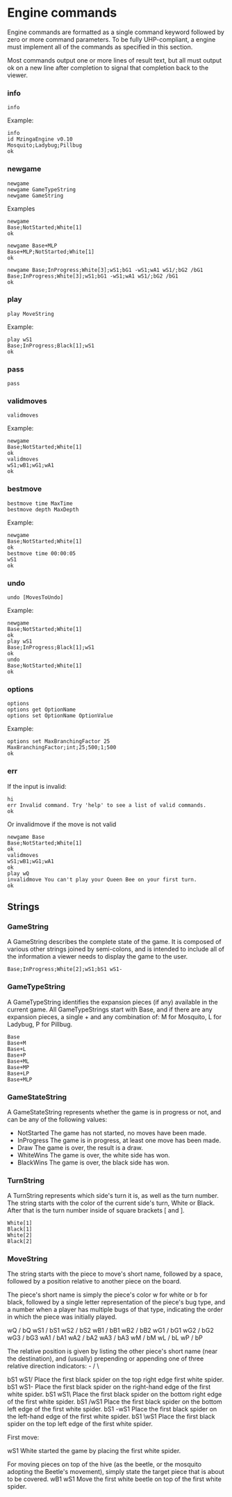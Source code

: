 # Engine commands
Engine commands are formatted as a single command keyword followed by zero or more command parameters. To be fully UHP-compliant, a engine must implement all of the commands as specified in this section.

Most commands output one or more lines of result text, but all must output ok on a new line after completion to signal that completion back to the viewer.

### info

```
info
```

Example:

```
info
id MzingaEngine v0.10
Mosquito;Ladybug;Pillbug
ok
```

### newgame

```
newgame
newgame GameTypeString
newgame GameString
```

Examples

```
newgame
Base;NotStarted;White[1]
ok
```

```
newgame Base+MLP
Base+MLP;NotStarted;White[1]
ok
```

```
newgame Base;InProgress;White[3];wS1;bG1 -wS1;wA1 wS1/;bG2 /bG1
Base;InProgress;White[3];wS1;bG1 -wS1;wA1 wS1/;bG2 /bG1
ok
```

### play

```
play MoveString
```

Example:

```
play wS1
Base;InProgress;Black[1];wS1
ok
```

### pass
```
pass
```

### validmoves
```
validmoves
```

Example:

```
newgame
Base;NotStarted;White[1]
ok
validmoves
wS1;wB1;wG1;wA1
ok
```

### bestmove
```
bestmove time MaxTime
bestmove depth MaxDepth
```

Example:

```
newgame
Base;NotStarted;White[1]
ok
bestmove time 00:00:05
wS1
ok
```

### undo
```
undo [MovesToUndo]
```
 
Example:

```
newgame
Base;NotStarted;White[1]
ok
play wS1
Base;InProgress;Black[1];wS1
ok
undo
Base;NotStarted;White[1]
ok
```

### options

```
options
options get OptionName
options set OptionName OptionValue
```

Example:

```
options set MaxBranchingFactor 25
MaxBranchingFactor;int;25;500;1;500
ok
```

### err
If the input is invalid:

```
hi
err Invalid command. Try 'help' to see a list of valid commands.
ok
```

Or invalidmove if the move is not valid

```
newgame Base
Base;NotStarted;White[1]
ok
validmoves
wS1;wB1;wG1;wA1
ok
play wQ
invalidmove You can't play your Queen Bee on your first turn.
ok
```

## Strings

### GameString
A GameString describes the complete state of the game. It is composed of various other strings joined by semi-colons, and is intended to include all of the information a viewer needs to display the game to the user.

```
Base;InProgress;White[2];wS1;bS1 wS1-
```

### GameTypeString
A GameTypeString identifies the expansion pieces (if any) available in the current game. All GameTypeStrings start with Base, and if there are any expansion pieces, a single + and any combination of: M for Mosquito, L for Ladybug, P for Pillbug.

```
Base
Base+M
Base+L
Base+P
Base+ML
Base+MP
Base+LP
Base+MLP
```

### GameStateString
A GameStateString represents whether the game is in progress or not, and can be any of the following values:


- NotStarted	The game has not started, no moves have been made.
- InProgress	The game is in progress, at least one move has been made.
- Draw	The game is over, the result is a draw.
- WhiteWins	The game is over, the white side has won.
- BlackWins	The game is over, the black side has won.

### TurnString
A TurnString represents which side's turn it is, as well as the turn number. The string starts with the color of the current side's turn, White or Black. After that is the turn number inside of square brackets [ and ].

```
White[1]
Black[1]
White[2]
Black[2]
```

### MoveString
The string starts with the piece to move's short name, followed by a space, followed by a position relative to another piece on the board.

The piece's short name is simply the piece's color w for white or b for black, followed by a single letter representation of the piece's bug type, and a number when a player has multiple bugs of that type, indicating the order in which the piece was initially played.

wQ / bQ
wS1 / bS1
wS2 / bS2
wB1 / bB1
wB2 / bB2
wG1 / bG1
wG2 / bG2
wG3 / bG3
wA1 / bA1
wA2 / bA2
wA3 / bA3
wM / bM
wL / bL
wP / bP

The relative position is given by listing the other piece's short name (near the destination), and (usually) prepending or appending one of three relative direction indicators: - / \

bS1 wS1/	Place the first black spider on the top right edge first white spider.
bS1 wS1-	Place the first black spider on the right-hand edge of the first white spider.
bS1 wS1\	Place the first black spider on the bottom right edge of the first white spider.
bS1 /wS1	Place the first black spider on the bottom left edge of the first white spider.
bS1 -wS1	Place the first black spider on the left-hand edge of the first white spider.
bS1 \wS1	Place the first black spider on the top left edge of the first white spider.

First move:

wS1	White started the game by placing the first white spider.

For moving pieces on top of the hive (as the beetle, or the mosquito adopting the Beetle's movement), simply state the target piece that is about to be covered.
wB1 wS1	Move the first white beetle on top of the first white spider.



